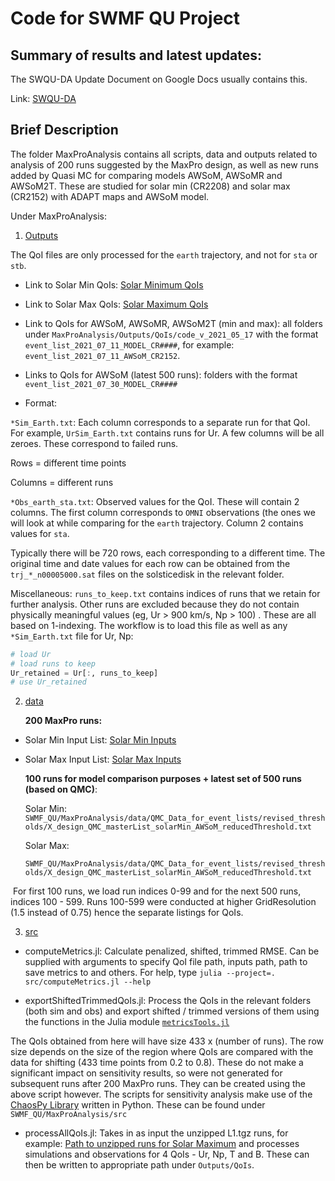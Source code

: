 # Code for SWMF QU Project

## Summary of results and latest updates: 
The SWQU-DA Update Document on Google Docs usually contains this. 

Link: [SWQU-DA](https://docs.google.com/document/d/1VtvgIdNSRJQ6HzxACbrxiGsVR8qiM-jQsVqsOgEhios/edit?usp=sharing)


## Brief Description
The folder MaxProAnalysis contains all scripts, data and outputs related to analysis of 200 runs suggested by the MaxPro design, as well as new runs added by Quasi MC for comparing models AWSoM, AWSoMR and AWSoM2T. These are studied for solar min (CR2208) and solar max (CR2152) with ADAPT maps and AWSoM model. 

Under MaxProAnalysis:

1) [Outputs](https://github.com/danieliong/SWMF_QU/tree/metrics/MaxProAnalysis/Outputs) 

  The QoI files are only processed for the `earth` trajectory, and not for `sta` or `stb`. 
  * Link to Solar Min QoIs: [Solar Minimum QoIs](https://github.com/danieliong/SWMF_QU/tree/metrics/MaxProAnalysis/Outputs/QoIs/code_v_2021_05_17/event_list_2021_04_16_09)
   
  * Link to Solar Max QoIs: [Solar Maximum QoIs](https://github.com/danieliong/SWMF_QU/tree/metrics/MaxProAnalysis/Outputs/QoIs/code_v_2021_05_17/event_list_2021_06_02_21)


  * Link to QoIs for AWSoM, AWSoMR, AWSoM2T (min and max): all folders under `MaxProAnalysis/Outputs/QoIs/code_v_2021_05_17` with the format `event_list_2021_07_11_MODEL_CR####`, for example: `event_list_2021_07_11_AWSoM_CR2152`. 
  * Links to QoIs for AWSoM (latest 500 runs): folders with the format `event_list_2021_07_30_MODEL_CR####`
  * Format: 

`*Sim_Earth.txt`: Each column corresponds to a separate run for that QoI.  For example, `UrSim_Earth.txt` contains runs for Ur. A few columns will be all zeroes. These correspond to failed runs. 

Rows = different time points

Columns = different runs

`*Obs_earth_sta.txt`: Observed values for the QoI. These will contain 2 columns. The first column corresponds to `OMNI` observations (the ones we will look at while comparing for the `earth` trajectory. Column 2 contains values for `sta`. 

Typically there will be 720 rows, each corresponding to a different time. The original time and date values for each row can be obtained from the `trj_*_n00005000.sat` files on the solsticedisk in the relevant folder. 

Miscellaneous: `runs_to_keep.txt` contains indices of runs that we retain for further analysis. Other runs are excluded because they do not contain physically meaningful values (eg, Ur > 900 km/s, Np > 100) . These are all based on 1-indexing. The workflow is to load this file as well as any `*Sim_Earth.txt` file for Ur, Np:

```julia
# load Ur
# load runs to keep
Ur_retained = Ur[:, runs_to_keep]
# use Ur_retained
```




2. [data](https://github.com/danieliong/SWMF_QU/tree/metrics/MaxProAnalysis/data)

   **200 MaxPro runs:** 
  * Solar Min Input List: [Solar Min Inputs](https://github.com/danieliong/SWMF_QU/blob/metrics/MaxProAnalysis/data/MaxPro_inputs_outputs_event_list_2021_04_16_09.txt)

  * Solar Max Input List: [Solar Max Inputs](https://github.com/danieliong/SWMF_QU/blob/metrics/MaxProAnalysis/data/MaxPro_inputs_outputs_event_list_2021_06_02_21.txt)

    **100 runs for model comparison purposes + latest set of 500 runs (based on QMC)**: 

    Solar Min: `SWMF_QU/MaxProAnalysis/data/QMC_Data_for_event_lists/revised_thresholds/X_design_QMC_masterList_solarMin_AWSoM_reducedThreshold.txt`

    

    Solar Max:

    `SWMF_QU/MaxProAnalysis/data/QMC_Data_for_event_lists/revised_thresholds/X_design_QMC_masterList_solarMin_AWSoM_reducedThreshold.txt`

    

​	For first 100 runs, we load run indices 0-99 and for the next 500 runs, indices 100 - 599. Runs 100-599 were conducted at higher GridResolution (1.5 instead of 0.75) hence the separate listings for QoIs. 


3) [src](https://github.com/danieliong/SWMF_QU/tree/metrics/MaxProAnalysis/src)

  * computeMetrics.jl: Calculate penalized, shifted, trimmed RMSE. Can be supplied with arguments to specify QoI file path, inputs path, path to save metrics to and others. For help, type `julia --project=. src/computeMetrics.jl --help`
  
  * exportShiftedTrimmedQoIs.jl: Process the QoIs in the relevant folders (both sim and obs) and export shifted / trimmed versions of them using the functions in the Julia module [`metricsTools.jl`](https://github.com/danieliong/SWMF_QU/blob/metrics/scripts/metricsTools.jl)

The QoIs obtained from here will have size 433 x (number of runs). The row size depends on the size of the region where QoIs are compared with the data for shifting (433 time points from 0.2 to 0.8). These do not make a significant impact on sensitivity results, so were not generated for subsequent runs after 200 MaxPro runs. They can be created using the above script however. The scripts for sensitivity analysis make use of the [ChaosPy Library](https://github.com/jonathf/chaospy/tree/master/chaospy) written in Python. These can be found under `SWMF_QU/MaxProAnalysis/src` 

  * processAllQoIs.jl: Takes in as input the unzipped L1.tgz runs, for example: [Path to unzipped runs for Solar Maximum](https://github.com/danieliong/SWMF_QU/tree/metrics/MaxProAnalysis/data/L1_runs_event_list_2021_06_02_21) and processes simulations and observations for 4 QoIs - Ur, Np, T and B. These can then be written to appropriate path under `Outputs/QoIs`.

